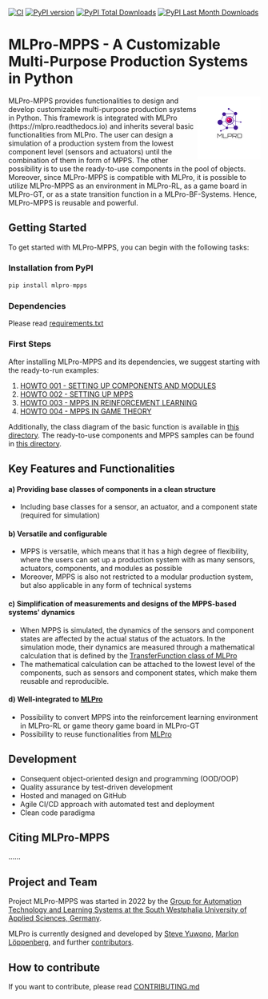 [![CI](https://github.com/fhswf/MLPro-MPPS/actions/workflows/ci.yml/badge.svg)](https://github.com/fhswf/MLPro/actions/workflows/ci.yml)
[![PyPI version](https://badge.fury.io/py/mlpro-mpps.svg)](https://badge.fury.io/py/mlpro)
[![PyPI Total Downloads](https://static.pepy.tech/personalized-badge/mlpro-mpps?period=total&units=international_system&left_color=blue&right_color=orange&left_text=PyPI%20Total%20Downloads)](https://pepy.tech/project/mlpro-mpps)
[![PyPI Last Month Downloads](https://static.pepy.tech/personalized-badge/mlpro-mpps?period=month&units=international_system&left_color=blue&right_color=orange&left_text=PyPI%20Last%20Month%20Downloads)](https://pepy.tech/project/mlpro-mpps)

# MLPro-MPPS - A Customizable Multi-Purpose Production Systems in Python

<img src="https://github.com/fhswf/MLPro/blob/main/doc/logo/original/logo.png?raw=True" align="right" width="25%"/>
MLPro-MPPS provides functionalities to design and develop customizable multi-purpose production systems in Python. This framework is integrated with MLPro (https://mlpro.readthedocs.io) and inherits several basic functionalities from MLPro. The user can design a simulation of a production system from the lowest component level (sensors and actuators) until the combination of them in form of MPPS. The other possibility is to use the ready-to-use components in the pool of objects. Moreover, since MLPro-MPPS is compatible with MLPro, it is possible to utilize MLPro-MPPS as an environment in MLPro-RL, as a game board in MLPro-GT, or as a state transition function in a MLPro-BF-Systems. Hence, MLPro-MPPS is reusable and powerful.

## Getting Started
To get started with MLPro-MPPS, you can begin with the following tasks:

### Installation from PyPI
```python
pip install mlpro-mpps
```

### Dependencies
Please read [requirements.txt](https://github.com/fhswf/MLPro-MPPS/blob/main/requirements.txt)

### First Steps
After installing MLPro-MPPS and its dependencies, we suggest starting with the ready-to-run examples:
1. [HOWTO 001 - SETTING UP COMPONENTS AND MODULES](https://github.com/fhswf/MLPro-MPPS/blob/main/src/mlpro_mpps/examples/howto_001_set_up_components_and_modules_in_MPPS.py)
2. [HOWTO 002 - SETTING UP MPPS](https://github.com/fhswf/MLPro-MPPS/blob/main/src/mlpro_mpps/examples/howto_002_set_up_MPPS.py)
3. [HOWTO 003 - MPPS IN REINFORCEMENT LEARNING](https://github.com/fhswf/MLPro-MPPS/blob/main/src/mlpro_mpps/examples/howto_003_run_RL_on_BGLP_using_MPPS.py)
4. [HOWTO 004 - MPPS IN GAME THEORY](https://github.com/fhswf/MLPro-MPPS/blob/main/src/mlpro_mpps/examples/howto_004_run_GT_on_BGLP_using_MPPS.py)

Additionally, the class diagram of the basic function is available in [this directory](https://github.com/fhswf/MLPro-MPPS/tree/main/doc/class_diagram). The ready-to-use components and MPPS samples can be found in [this directory](https://github.com/fhswf/MLPro-MPPS/tree/main/src/mlpro_mpps/pool).


## Key Features and Functionalities

#### a) Providing base classes of components in a clean structure
- Including base classes for a sensor, an actuator, and a component state (required for simulation)

#### b) Versatile and configurable
- MPPS is versatile, which means that it has a high degree of flexibility, where the users can set up a production system with as many sensors, actuators, components, and modules as possible
- Moreover, MPPS is also not restricted to a modular production system, but also applicable in any form of technical systems

#### c) Simplification of measurements and designs of the MPPS-based systems' dynamics
- When MPPS is simulated, the dynamics of the sensors and component states are affected by the actual status of the actuators. In the simulation mode, their dynamics are measured through a mathematical calculation that is defined by the [TransferFunction class of MLPro](https://github.com/fhswf/MLPro/blob/main/src/mlpro/bf/physics/basics.py)
- The mathematical calculation can be attached to the lowest level of the components, such as sensors and component states, which make them reusable and reproducible.

#### d) Well-integrated to [MLPro](https://mlpro.readthedocs.io)
- Possibility to convert MPPS into the reinforcement learning environment in MLPro-RL or game theory game board in MLPro-GT
- Possibility to reuse functionalities from [MLPro](https://mlpro.readthedocs.io)

## Development
- Consequent object-oriented design and programming (OOD/OOP)
- Quality assurance by test-driven development
- Hosted and managed on GitHub
- Agile CI/CD approach with automated test and deployment
- Clean code paradigma

## Citing MLPro-MPPS
......


## Project and Team
Project MLPro-MPPS was started in 2022 by the [Group for Automation Technology and Learning Systems at the South Westphalia University of Applied Sciences, Germany](https://www.fh-swf.de/de/forschung___transfer_4/labore_3/labs/labor_fuer_automatisierungstechnik__soest_1/standardseite_57.php).

MLPro is currently designed and developed by [Steve Yuwono](https://github.com/steveyuwono), [Marlon Löppenberg](https://github.com/marlonloeppenberg), and further [contributors](https://github.com/fhswf/MLPro/graphs/contributors). 


## How to contribute
If you want to contribute, please read [CONTRIBUTING.md](https://github.com/fhswf/MLPro-MPPS/blob/main/CONTRIBUTING.md)
